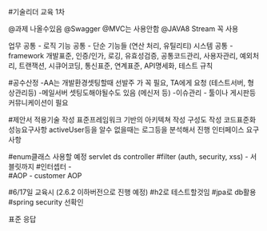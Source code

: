 #기술리더 교육 1차

@과제 나올수있음
@Swagger
@MVC는 사용안함
@JAVA8 Stream 꼭 사용

업무 공통 - 로직
기능 공통 - 단순 기능들 (연산 처리, 유틸리티)
시스템 공통 - framework
개발표준, 인증/인가, 로깅, 유효성검증, 공통코드관리, 사용자관리, 예외처리,
트랜잭션, 시큐어코딩, 통신표준, 연계표준, API명세화, 테스트 규칙

#공수산정
-AA는 개발환경셋팅할때 선발주 가 꼭 필요, TA에게 요청 (테스트서버, 형상관리등)
-메일서버 셋팅도해야될수도 있음 (메신저 등)
-이슈관리 - 툴이나 게시판등 커뮤니케이션이 필요

#제안서
적용기술 작성
표준프레임워크 기반의 아키텍쳐 작성
구성도 작성
코드표준화
성능요구사항
activeUser등을 알수 없을때는 로그등을 분석해서 진행
인터페이스 요구사항

#enum클래스 사용할 예정
servlet
ds
controller
#filter (auth, security, xss) - 서블릿까지
#인터셉터 -  
#AOP - customer AOP

#6/17일 교육시 (2.6.2 이하버전으로 진행 예정)
#h2로 테스트할것임
#jpa로 db활용
#spring security 선확인

표준 응답
